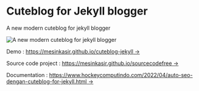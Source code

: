 # Cuteblog for Jekyll blogger

A new modern cuteblog for jekyll blogger

![A new modern cuteblog for jekyll blogger](https://blogger.googleusercontent.com/img/b/R29vZ2xl/AVvXsEiG3jObh24Ld96eml-2mtJGtAKkU32WT8Pf4OuFFHdV1nJlPzPq1N2wbPIHNcHHaAm6p3BwSvsM3ZR3q4V5gOW_a5EytHo0NvlsEaxq4nepu9gVMU0PibHPCTH3_m8KOPy_XIZDZPypvgxwssj47yr9zDM5j51LzRf2UhtePoxQHeG_Jo7VNnsSa9v6ww/s1920/web%20blog%20seo%20with%20cuteblog%20for%20jekyll%20new%20modern%20generator%20static%20site%20(1).jpg)

Demo : [https://mesinkasir.github.io/cuteblog-jekyll →](https://mesinkasir.github.io/cuteblog-jekyll/)

Source code project : [https://mesinkasir.github.io/sourcecodefree →](https://mesinkasir.github.io/sourcecodefree/)

Documentation : [https://www.hockeycomputindo.com/2022/04/auto-seo-dengan-cuteblog-for-jekyll.html →](https://www.hockeycomputindo.com/2022/04/auto-seo-dengan-cuteblog-for-jekyll.html)
